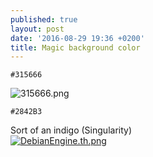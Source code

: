 ```yaml
---
published: true
layout: post
date: '2016-08-29 19:36 +0200'
title: Magic background color
---
```

    
    #315666
    
![315666.png]({{site.baseurl}}/media/315666.png)

    #2842B3
    
Sort of an indigo (Singularity)  
[![DebianEngine.th.png](https://cdn.scrot.moe/images/2016/11/03/DebianEngine.th.png)](https://cdn.scrot.moe/images/2016/11/03/DebianEngine.png)